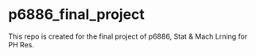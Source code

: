 # p6886_final_project

This repo is created for the final project of p6886, Stat & Mach Lrning for PH Res.